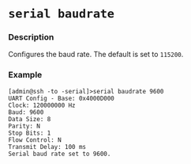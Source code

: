 # `serial baudrate`

### Description
Configures the baud rate. The default is set to `115200`.

### Example
```
[admin@ssh -to -serial]>serial baudrate 9600
UART Config - Base: 0x4000D000
Clock: 120000000 Hz
Baud: 9600
Data Size: 8
Parity: N
Stop Bits: 1
Flow Control: N
Transmit Delay: 100 ms
Serial baud rate set to 9600.
```